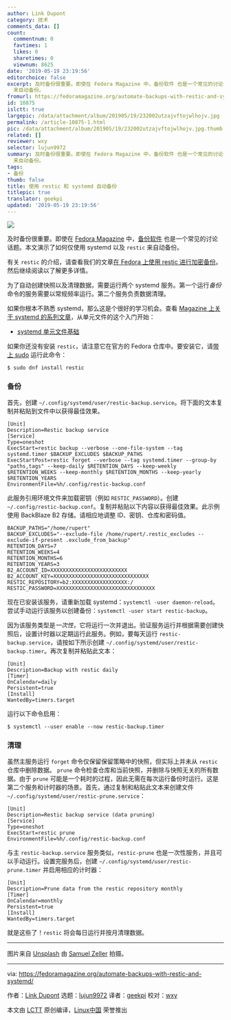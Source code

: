 ```yaml
---
author: Link Dupont
category: 技术
comments_data: []
count:
  commentnum: 0
  favtimes: 1
  likes: 0
  sharetimes: 0
  viewnum: 8625
date: '2019-05-19 23:19:56'
editorchoice: false
excerpt: 及时备份很重要。即使在 Fedora Magazine 中，备份软件 也是一个常见的讨论话题。本文演示了如何仅使用 systemd 以及 restic
  来自动备份。
fromurl: https://fedoramagazine.org/automate-backups-with-restic-and-systemd/
id: 10875
islctt: true
largepic: /data/attachment/album/201905/19/232002utzajvftojwlhojv.jpg
permalink: /article-10875-1.html
pic: /data/attachment/album/201905/19/232002utzajvftojwlhojv.jpg.thumb.jpg
related: []
reviewer: wxy
selector: lujun9972
summary: 及时备份很重要。即使在 Fedora Magazine 中，备份软件 也是一个常见的讨论话题。本文演示了如何仅使用 systemd 以及 restic
  来自动备份。
tags:
- 备份
thumb: false
title: 使用 restic 和 systemd 自动备份
titlepic: true
translator: geekpi
updated: '2019-05-19 23:19:56'
---
```


![](/data/attachment/album/201905/19/232002utzajvftojwlhojv.jpg)


及时备份很重要。即使在 [Fedora Magazine](https://fedoramagazine.org/?s=backup) 中，[备份软件](https://restic.net/) 也是一个常见的讨论话题。本文演示了如何仅使用 systemd 以及 `restic` 来自动备份。


有关 `restic` 的介绍，请查看我们的文章[在 Fedora 上使用 restic 进行加密备份](https://fedoramagazine.org/use-restic-encrypted-backups/)。然后继续阅读以了解更多详情。


为了自动创建快照以及清理数据，需要运行两个 systemd 服务。第一个运行*备份*命令的服务需要以常规频率运行。第二个服务负责数据清理。


如果你根本不熟悉 systemd，那么这是个很好的学习机会。查看 [Magazine 上关于 systemd 的系列文章](https://fedoramagazine.org/series/systemd-series/)，从单元文件的这个入门开始：


* [systemd 单元文件基础](https://fedoramagazine.org/systemd-getting-a-grip-on-units/)


如果你还没有安装 `restic`，请注意它在官方的 Fedora 仓库中。要安装它，请[带上 sudo](https://fedoramagazine.org/howto-use-sudo/) 运行此命令：



```
$ sudo dnf install restic
```

### 备份


首先，创建 `~/.config/systemd/user/restic-backup.service`。将下面的文本复制并粘贴到文件中以获得最佳效果。



```
[Unit]
Description=Restic backup service
[Service]
Type=oneshot
ExecStart=restic backup --verbose --one-file-system --tag systemd.timer $BACKUP_EXCLUDES $BACKUP_PATHS
ExecStartPost=restic forget --verbose --tag systemd.timer --group-by "paths,tags" --keep-daily $RETENTION_DAYS --keep-weekly $RETENTION_WEEKS --keep-monthly $RETENTION_MONTHS --keep-yearly $RETENTION_YEARS
EnvironmentFile=%h/.config/restic-backup.conf
```

此服务引用环境文件来加载密钥（例如 `RESTIC_PASSWORD`）。创建 `~/.config/restic-backup.conf`。复制并粘贴以下内容以获得最佳效果。此示例使用 BackBlaze B2 存储。请相应地调整 ID、密钥、仓库和密码值。



```
BACKUP_PATHS="/home/rupert"
BACKUP_EXCLUDES="--exclude-file /home/rupert/.restic_excludes --exclude-if-present .exclude_from_backup"
RETENTION_DAYS=7
RETENTION_WEEKS=4
RETENTION_MONTHS=6
RETENTION_YEARS=3
B2_ACCOUNT_ID=XXXXXXXXXXXXXXXXXXXXXXXXX
B2_ACCOUNT_KEY=XXXXXXXXXXXXXXXXXXXXXXXXXXXXXXX
RESTIC_REPOSITORY=b2:XXXXXXXXXXXXXXXXXX:/
RESTIC_PASSWORD=XXXXXXXXXXXXXXXXXXXXXXXXXXXXXXXX
```

现在已安装该服务，请重新加载 systemd：`systemctl -user daemon-reload`。尝试手动运行该服务以创建备份：`systemctl -user start restic-backup`。


因为该服务类型是*一次性*，它将运行一次并退出。验证服务运行并根据需要创建快照后，设置计时器以定期运行此服务。例如，要每天运行 `restic-backup.service`，请按如下所示创建 `~/.config/systemd/user/restic-backup.timer`。再次复制并粘贴此文本：



```
[Unit]
Description=Backup with restic daily
[Timer]
OnCalendar=daily
Persistent=true
[Install]
WantedBy=timers.target
```

运行以下命令启用：



```
$ systemctl --user enable --now restic-backup.timer
```

### 清理


虽然主服务运行 `forget` 命令仅保留保留策略中的快照，但实际上并未从 `restic` 仓库中删除数据。 `prune` 命令检查仓库和当前快照，并删除与快照无关的所有数据。由于 `prune` 可能是一个耗时的过程，因此无需在每次运行备份时运行。这是第二个服务和计时器的场景。首先，通过复制和粘贴此文本来创建文件 `~/.config/systemd/user/restic-prune.service`：



```
[Unit]
Description=Restic backup service (data pruning)
[Service]
Type=oneshot
ExecStart=restic prune
EnvironmentFile=%h/.config/restic-backup.conf
```

与主 `restic-backup.service` 服务类似，`restic-prune` 也是一次性服务，并且可以手动运行。设置完服务后，创建 `~/.config/systemd/user/restic-prune.timer` 并启用相应的计时器：



```
[Unit]
Description=Prune data from the restic repository monthly
[Timer]
OnCalendar=monthly
Persistent=true
[Install]
WantedBy=timers.target
```

就是这些了！`restic` 将会每日运行并按月清理数据。




---


图片来自 [Unsplash](https://unsplash.com/search/photos/archive?utm_source=unsplash&utm_medium=referral&utm_content=creditCopyText) 由 [Samuel Zeller](https://unsplash.com/photos/JuFcQxgCXwA?utm_source=unsplash&utm_medium=referral&utm_content=creditCopyText) 拍摄。




---


via: <https://fedoramagazine.org/automate-backups-with-restic-and-systemd/>


作者：[Link Dupont](https://fedoramagazine.org/author/linkdupont/) 选题：[lujun9972](https://github.com/lujun9972) 译者：[geekpi](https://github.com/geekpi) 校对：[wxy](https://github.com/wxy)


本文由 [LCTT](https://github.com/LCTT/TranslateProject) 原创编译，[Linux中国](https://linux.cn/) 荣誉推出